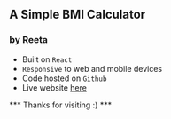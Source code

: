 ## A Simple BMI Calculator

### by Reeta


- Built on `React`
- `Responsive` to web and mobile devices
- Code hosted on `Github`
- Live website [here](https://reetaa.github.io/bmi)

*** Thanks for visiting :) ***
